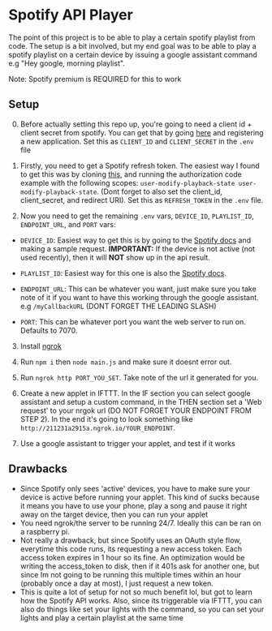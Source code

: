 # Spotify API Player

The point of this project is to be able to play a certain spotify playlist from code. The setup is a bit involved, but my end goal was to be able to play a spotify playlist on a certain device by issuing a google assistant command e.g "Hey google, morning playlist".

Note: Spotify premium is REQUIRED for this to work

## Setup

0. Before actually setting this repo up, you're going to need a client id + client secret from spotify. You can get that by going [here](https://developer.spotify.com/dashboard/applications) and registering a new application. Set this as `CLIENT_ID` and `CLIENT_SECRET` in the `.env` file

1. Firstly, you need to get a Spotify refresh token. The easiest way I found to get this was by cloning [this](https://github.com/spotify/web-api-auth-examples), and running the authorization code example with the following scopes: `user-modify-playback-state user-modify-playback-state`. (Dont forget to also set the client_id, client_secret, and redirect URI). Set this as `REFRESH_TOKEN` in the `.env` file.

2. Now you need to get the remaining `.env` vars, `DEVICE_ID`, `PLAYLIST_ID`, `ENDPOINT_URL`, and `PORT` vars:

- `DEVICE_ID`: Easiest way to get this is by going to the [Spotify docs](https://developer.spotify.com/console/get-users-available-devices/) and making a sample request. **IMPORTANT:** If the device is not active (not used recently), then it will **NOT** show up in the api result.

- `PLAYLIST_ID`: Easiest way for this one is also the [Spotify docs](https://developer.spotify.com/console/get-current-user-playlists/).

- `ENDPOINT_URL`: This can be whatever you want, just make sure you take note of it if you want to have this working through the google assistant. e.g `/myCallbackURL` (DONT FORGET THE LEADING SLASH)

- `PORT`: This can be whatever port you want the web server to run on. Defaults to 7070.

3. Install [ngrok](https://ngrok.com/)

4. Run `npm i` then `node main.js` and make sure it doesnt error out.

5. Run `ngrok http PORT_YOU_SET`. Take note of the url it generated for you.

6. Create a new applet in IFTTT. In the IF section you can select google assistant and setup a custom command, in the THEN section set a 'Web request' to your nrgok url (DO NOT FORGET YOUR ENDPOINT FROM STEP 2). In the end it's going to look something like `http://211231a2915a.ngrok.io/YOUR_ENDPOINT`.

7. Use a google assistant to trigger your applet, and test if it works

## Drawbacks

- Since Spotify only sees 'active' devices, you have to make sure your device is active before running your applet. This kind of sucks because it means you have to use your phone, play a song and pause it right away on the target device, then you can run your applet
- You need ngrok/the server to be running 24/7. Ideally this can be ran on a raspberry pi.
- Not really a drawback, but since Spotify uses an OAuth style flow, everytime this code runs, its requesting a new access token. Each access token expires in 1 hour so its fine. An optimization would be writing the access_token to disk, then if it 401s ask for another one, but since Im not going to be running this multiple times within an hour (probably once a day at most), I just request a new token.
- This is quite a lot of setup for not so much benefit lol, but got to learn how the Spotify API works. Also, since its triggerable via IFTTT, you can also do things like set your lights with the command, so you can set your lights and play a certain playlist at the same time
